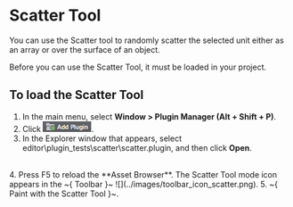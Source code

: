 # Scatter Tool

You can use the Scatter tool to randomly scatter the selected unit either as an array or over the surface of an object.

Before you can use the Scatter Tool, it must be loaded in your project.

## To load the Scatter Tool
1. In the main menu, select **Window > Plugin Manager (Alt + Shift + P)**.
2. Click ![](../images/icon_add_plugin.png).
3. In the Explorer window that appears, select editor\plugin_tests\scatter\scatter.plugin, and then click **Open**.
  <br>
4. Press F5 to reload the **Asset Browser**.
  The Scatter Tool mode icon appears in the ~{ Toolbar }~ ![](../images/toolbar_icon_scatter.png).
5. ~{ Paint with the Scatter Tool }~.
